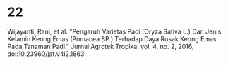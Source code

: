 # 22
Wijayanti, Rani, et al. "Pengaruh Varietas Padi (Oryza Sativa L.) Dan Jenis Kelamin Keong Emas (Pomacea SP.) Terhadap Daya Rusak Keong Emas Pada Tanaman Padi." Jurnal Agrotek Tropika, vol. 4, no. 2, 2016, doi:10.23960/jat.v4i2.1863.
